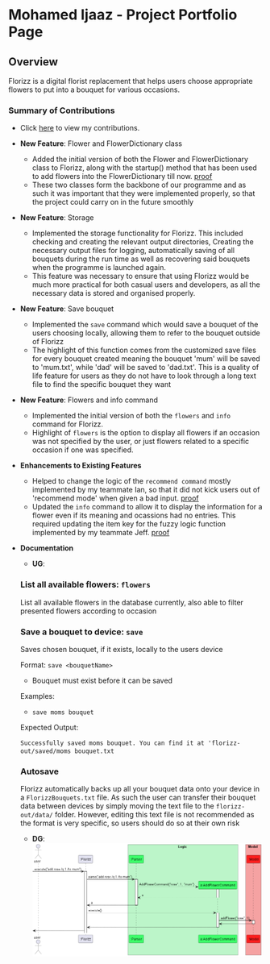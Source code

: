 # Mohamed Ijaaz - Project Portfolio Page

## Overview
Florizz is a digital florist replacement that helps users choose appropriate
flowers to put into a bouquet for various occasions.

### Summary of Contributions
* Click [here](https://nus-cs2113-ay2324s2.github.io/tp-dashboard/?search=ijaaz&sort=groupTitle&sortWithin=title&timeframe=commit&mergegroup=&groupSelect=groupByRepos&breakdown=true&checkedFileTypes=docs~functional-code~test-code~other&since=2024-02-23&tabOpen=true&tabType=authorship&tabAuthor=Ijaaz01&tabRepo=AY2324S2-CS2113-T11-3%2Ftp%5Bmaster%5D&authorshipIsMergeGroup=false&authorshipFileTypes=docs~functional-code~test-code&authorshipIsBinaryFileTypeChecked=false&authorshipIsIgnoredFilesChecked=false) to view my contributions.

* **New Feature**: Flower and FlowerDictionary class
  * Added the initial version of both the Flower and FlowerDictionary class to Florizz, along with the startup() method
  that has been used to add flowers into the FlowerDictionary till now. [proof](https://github.com/AY2324S2-CS2113-T11-3/tp/pull/19/files)
  * These two classes form the backbone of our programme and as such it was important that they were implemented properly,
  so that the project could carry on in the future smoothly

* **New Feature**: Storage
  * Implemented the storage functionality for Florizz. This included checking and creating the relevant output directories,
  Creating the necessary output files for logging, automatically saving of all bouquets during the run time as well as recovering 
  said bouquets when the programme is launched again. 
  * This feature was necessary to ensure that using Florizz would be much more practical for both casual users and developers,
  as all the necessary data is stored and organised properly.

* **New Feature**: Save bouquet
  * Implemented the `save` command which would save a bouquet of the users choosing locally, allowing them to refer to the 
  bouquet outside of Florizz
  * The highlight of this function comes from the customized save files for every bouquet created meaning the bouquet 'mum'
  will be saved to 'mum.txt', while 'dad' will be saved to 'dad.txt'. This is a quality of life feature for users as they
  do not have to look through a long text file to find the specific bouquet they want
  
* **New Feature**: Flowers and info command
  * Implemented the initial version of both the `flowers` and `info` command for Florizz. 
  * Highlight of  `flowers` is the option to display all flowers if an occasion was not specified by the user, or just 
  flowers related to a specific occasion if one was specified.

* **Enhancements to Existing Features**
  * Helped to change the logic of the `recommend command` mostly implemented by my teammate Ian, so that it did not kick 
  users out of 'recommend mode' when given a bad input. [proof](https://github.com/AY2324S2-CS2113-T11-3/tp/pull/155/files)
  * Updated the `info` command to allow it to display the information for a flower even if its meaning and ocassions had 
  no entries. This required updating the item key for the fuzzy logic function implemented by my teammate Jeff. [proof](https://github.com/AY2324S2-CS2113-T11-3/tp/pull/157/files)

* **Documentation**
  * **UG**:
  ### List all available flowers: `flowers`
  List all available flowers in the database currently, also able to filter presented flowers according to occasion
  ### Save a bouquet to device: `save`
  Saves chosen bouquet, if it exists, locally to the users device
  
  Format: `save <bouquetName>`
  
  - Bouquet must exist before it can be saved
  
  Examples:
  - `save moms bouquet`
  
  Expected Output:
  ```
  Successfully saved moms bouquet. You can find it at 'florizz-out/saved/moms bouquet.txt
  ```
  ### Autosave
  Florizz automatically backs up all your bouquet data onto your device in a `FlorizzBouquets.txt` file.
  As such the user can transfer their bouquet data between devices by simply moving the text file to the `florizz-out/data/`
  folder. However, editing this text file is not recommended as the format is very specific, so users
  should do so at their own risk

  * **DG**:
  ![Add Flower Command Diagram](/docs/UML-diagrams/Ijaaz/(old)Ijaaz-UML.png)
  
